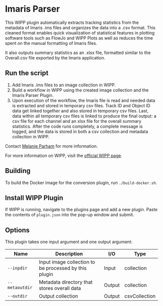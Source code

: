# Imaris Parser

This WIPP plugin automatically extracts tracking statistics from the metadata of Imaris .ims files and organizes the data into a .csv format. This cleaned format enables quick visualization of statistical features in plotting software tools such as FlowJo and WIPP Plots as well as reduces the time spent on the manual formatting of Imaris files. 

It also outputs summary statistics as an .xlsx file, formatted similar to the Overall.csv file exported by the Imaris application.

## Run the script

1. Add Imaris .ims files to an image collection in WIPP.
2. Build a workflow in WIPP using the created image collection and the Imaris Parser Plugin. 
3. Upon execution of the workflow, the Imaris file is read and needed data is extracted and stored in temporary csv files. Track ID and Object ID data get linked together and also stored in temporary csv files. Last, data within all temporary csv files is linked to produce the final output: a csv file for each channel and an xlsx file for the overall summary statistics. After the code runs completely, a complete message is logged, and the data is stored in both a csv collection and metadata collection in WIPP.

Contact [Melanie Parham](mailto:melanie.parham@nih.gov) for more information.

For more information on WIPP, visit the [official WIPP page](https://isg.nist.gov/deepzoomweb/software/wipp).

## Building

To build the Docker image for the conversion plugin, run
`./build-docker.sh`.

## Install WIPP Plugin

If WIPP is running, navigate to the plugins page and add a new plugin. Paste the contents of `plugin.json` into the pop-up window and submit.

## Options

This plugin takes one input argument and one output argument:

| Name           | Description                                           | I/O    | Type          |
| -------------- | ----------------------------------------------------- | ------ | ------------- |
| `--inpdir`     | Input image collection to be processed by this plugin | Input  | collection    |
| `--metaoutdir` | Metadata directory that stores overall data           | Output | collection    |
| `--outdir`     | Output collection                                     | Output | csvCollection |

